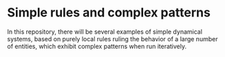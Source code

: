 # Simple rules and complex patterns

In this repository, there will be several examples of simple dynamical systems, based on purely local rules ruling the behavior of a large number of entities, which exhibit complex patterns when run iteratively.